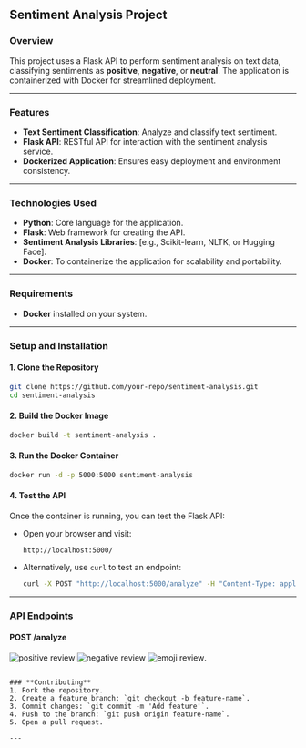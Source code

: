 ## **Sentiment Analysis Project**

### **Overview**
This project uses a Flask API to perform sentiment analysis on text data, classifying sentiments as **positive**, **negative**, or **neutral**. The application is containerized with Docker for streamlined deployment.

---

### **Features**
- **Text Sentiment Classification**: Analyze and classify text sentiment.
- **Flask API**: RESTful API for interaction with the sentiment analysis service.
- **Dockerized Application**: Ensures easy deployment and environment consistency.

---

### **Technologies Used**
- **Python**: Core language for the application.
- **Flask**: Web framework for creating the API.
- **Sentiment Analysis Libraries**: [e.g., Scikit-learn, NLTK, or Hugging Face].
- **Docker**: To containerize the application for scalability and portability.

---

### **Requirements**
- **Docker** installed on your system.

---

### **Setup and Installation**

#### **1. Clone the Repository**
```bash
git clone https://github.com/your-repo/sentiment-analysis.git
cd sentiment-analysis
```

#### **2. Build the Docker Image**
```bash
docker build -t sentiment-analysis .
```

#### **3. Run the Docker Container**
```bash
docker run -d -p 5000:5000 sentiment-analysis
```

#### **4. Test the API**
Once the container is running, you can test the Flask API:
- Open your browser and visit:
  ```
  http://localhost:5000/
  ```
- Alternatively, use `curl` to test an endpoint:
  ```bash
  curl -X POST "http://localhost:5000/analyze" -H "Content-Type: application/json" -d '{"text": "This is amazing!"}'
  ```

---

### **API Endpoints**
#### **POST /analyze**
![positive review](https://drive.google.com/file/d/1Ta1kSZGgTXmVQHnJlkl0CpPu6dIzhwLj/view?usp=sharing)
![negative review](https://drive.google.com/file/d/1lPOwP4ENFniiZutxqJKShzzRnCFxJRGB/view?usp=sharing)
![emoji review](https://drive.google.com/file/d/1pkLlC7SRdXfDRP8uU1CzW8NDH6drDDCS/view?usp=sharing).
  ```

### **Contributing**
1. Fork the repository.
2. Create a feature branch: `git checkout -b feature-name`.
3. Commit changes: `git commit -m 'Add feature'`.
4. Push to the branch: `git push origin feature-name`.
5. Open a pull request.

---
